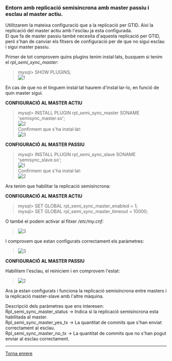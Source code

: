 ### Entorn amb replicació semisíncrona amb master passiu i esclau al master actiu.
  
Utilitzarem la mateixa configuració que a la replicació per GTID. Així la replicació del master actiu amb l'esclau ja esta configurada.  
El que fa de master passiu també necesita d'aquesta replicació per GTID, peró s'han de canviar els fitxers de configuració per de que no sigui esclau i sigui master passiu.  

Primer de tot comprovem quins plugins tenim instal·lats, busquem si tenim el _rpl_semi_sync_master_:  
> mysql> SHOW PLUGINS;  
>  ![1](https://raw.githubusercontent.com/Josep88/MP10UF2-A5/master/img/exercici3/master/Captura1.PNG)  
  
En cas de que no el tinguem instal·lat haurem d'instal·lar-lo, en funció de quin master sigui.

__CONFIGURACIÓ AL MASTER ACTIU__  
  
> mysql> INSTALL PLUGIN rpl_semi_sync_master SONAME 'semisync_master.so';  
>  ![2](https://raw.githubusercontent.com/Josep88/MP10UF2-A5/master/img/exercici3/master/Captura2.PNG)  
Confirmem que s'ha instal·lat:  
>  ![3](https://raw.githubusercontent.com/Josep88/MP10UF2-A5/master/img/exercici3/master/Captura3.PNG)  

__CONFIGURACIÓ AL MASTER PASSIU__  
  
> mysql> INSTALL PLUGIN rpl_semi_sync_slave SONAME 'semisync_slave.so';  
>  ![1](https://raw.githubusercontent.com/Josep88/MP10UF2-A5/master/img/exercici3/master2/Captura9.PNG)  
Confirmem que s'ha instal·lat:  
>  ![2](https://raw.githubusercontent.com/Josep88/MP10UF2-A5/master/img/exercici3/master2/Captura10.PNG)  
  
  
Ara tenim que habilitar la replicació semisíncrona:  
  
__CONFIGURACIÓ AL MASTER ACTIU__  
  
> mysql> SET GLOBAL rpl_semi_sync_master_enabled = 1;   
> mysql> SET GLOBAL rpl_semi_sync_master_timeout = 10000;  
  
O també el podem activar al fitxer _/etc/my.cnf_:  
>  ![3](https://raw.githubusercontent.com/Josep88/MP10UF2-A5/master/img/exercici3/master/Captura4b.PNG)  
  
I comprovem que estan configurats correctament els paràmetres:  
>  ![3](https://raw.githubusercontent.com/Josep88/MP10UF2-A5/master/img/exercici3/master/Captura5.PNG)  

__CONFIGURACIÓ AL MASTER PASSIU__  
  
Habilitem l'esclau, el reiniciem i en comprovem l'estat:
>  ![2](https://raw.githubusercontent.com/Josep88/MP10UF2-A5/master/img/exercici3/master2/Captura11.PNG)  
  
  
Ara ja estan configurats i funciona la replicació semisíncrona entre masters i la replicació master-slave amb l'altre màquina.  
  
Descripció dels paràmetres que ens interesen:  
Rpl_semi_sync_master_status -> Indica si la replicació semisíncrona esta habilitada al master.  
Rpl_semi_sync_master_yes_tx -> La quantitat de commits que s'han enviat correctament al esclau.  
Rpl_semi_sync_master_no_tx  -> La quantitat de commits que no s'han pogut enviar al esclau correctament.  
  
***
[Torna enrere](https://github.com/Josep88/MP10UF2-A5)
